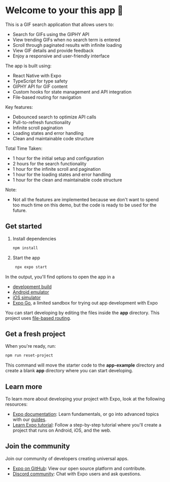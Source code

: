 # Welcome to your this app 👋

This is a GIF search application that allows users to:

- Search for GIFs using the GIPHY API
- View trending GIFs when no search term is entered
- Scroll through paginated results with infinite loading
- View GIF details and provide feedback
- Enjoy a responsive and user-friendly interface

The app is built using:

- React Native with Expo
- TypeScript for type safety
- GIPHY API for GIF content
- Custom hooks for state management and API integration
- File-based routing for navigation

Key features:

- Debounced search to optimize API calls
- Pull-to-refresh functionality
- Infinite scroll pagination
- Loading states and error handling
- Clean and maintainable code structure

Total Time Taken:

- 1 hour for the initial setup and configuration
- 2 hours for the search functionality
- 1 hour for the infinite scroll and pagination
- 1 hour for the loading states and error handling
- 1 hour for the clean and maintainable code structure

Note:

- Not all the features are implemented because we don't want to spend too much time on this demo, but the code is ready to be used for the future.

## Get started

1. Install dependencies

   ```bash
   npm install
   ```

2. Start the app

   ```bash
    npx expo start
   ```

In the output, you'll find options to open the app in a

- [development build](https://docs.expo.dev/develop/development-builds/introduction/)
- [Android emulator](https://docs.expo.dev/workflow/android-studio-emulator/)
- [iOS simulator](https://docs.expo.dev/workflow/ios-simulator/)
- [Expo Go](https://expo.dev/go), a limited sandbox for trying out app development with Expo

You can start developing by editing the files inside the **app** directory. This project uses [file-based routing](https://docs.expo.dev/router/introduction).

## Get a fresh project

When you're ready, run:

```bash
npm run reset-project
```

This command will move the starter code to the **app-example** directory and create a blank **app** directory where you can start developing.

## Learn more

To learn more about developing your project with Expo, look at the following resources:

- [Expo documentation](https://docs.expo.dev/): Learn fundamentals, or go into advanced topics with our [guides](https://docs.expo.dev/guides).
- [Learn Expo tutorial](https://docs.expo.dev/tutorial/introduction/): Follow a step-by-step tutorial where you'll create a project that runs on Android, iOS, and the web.

## Join the community

Join our community of developers creating universal apps.

- [Expo on GitHub](https://github.com/expo/expo): View our open source platform and contribute.
- [Discord community](https://chat.expo.dev): Chat with Expo users and ask questions.
